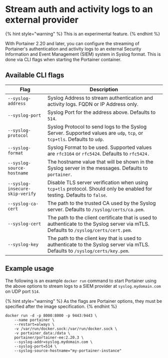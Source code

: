 # Stream auth and activity logs to an external provider

{% hint style="warning" %}
This is an experimental feature.
{% endhint %}

With Portainer 2.20 and later, you can configure the streaming of Portainer's authentication and activity logs to an external Security Information and Event Management (SIEM) system in Syslog format. This is done via CLI flags when starting the Portainer container.

## Available CLI flags

| Flag                            | Description                                                                                                                          |
| ------------------------------- | ------------------------------------------------------------------------------------------------------------------------------------ |
| `--syslog-address`              | Syslog Address to stream authentication and activity logs. FQDN or IP Address only.                                                  |
| `--syslog-port`                 | Syslog Port for the address above. Defaults to `514`.                                                                                |
| `--syslog-protocol`             | Syslog Protocol to send logs to the Syslog Server. Supported values are `udp`, `tcp`, or `tcp+tls`. Defaults to `udp`.               |
| `--syslog-format`               | Syslog Format to be used. Supported values are `rfc3164` or `rfc5424`. Defaults to `rfc5424.`                                        |
| `--syslog-source-hostname`      | The hostname value that will be shown in the Syslog server in the messages. Defaults to `portainer`.                                 |
| `--syslog-insecure-skip-verify` | Disable TLS server verification when using `tcp+tls` protocol. Should only be enabled for testing. Defaults to `false`.              |
| `--syslog-ca-cert`              | The path to the trusted CA used by the Syslog server. Defaults to `/syslog/certs/ca.pem`.                                            |
| `--syslog-cert`                 | The path to the client certificate that is used to authenticate to the Syslog server via mTLS. Defaults to `/syslog/certs/cert.pem`. |
| `--syslog-key`                  | The path to the client key that is used to authenticate to the Syslog server via mTLS. Defaults to `/syslog/certs/key.pem`.          |

## Example usage

The following is an example `docker run` command to start Portainer using the above options to stream logs to a SIEM provider at `syslog.mydomain.com` on UDP port `514`.

{% hint style="warning" %}
As the flags are Portainer options, they must be specified after the image specification.
{% endhint %}

```
docker run -d -p 8000:8000 -p 9443:9443 \
    --name portainer \
    --restart=always \
    -v /var/run/docker.sock:/var/run/docker.sock \
    -v portainer_data:/data \
    portainer/portainer-ee:2.20.3 \
    --syslog-addr=syslog.mydomain.com \
    --syslog-port=514 \
    --syslog-source-hostname="my-portainer-instance"
```
